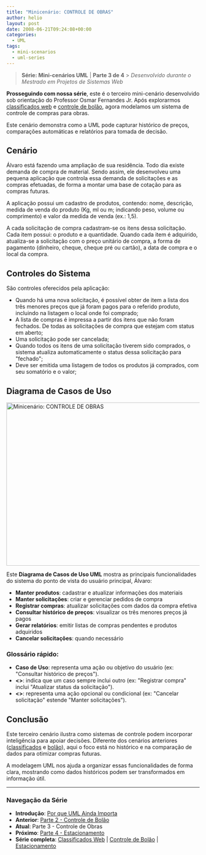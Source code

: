 ```yaml
---
title: "Minicenário: CONTROLE DE OBRAS"
author: helio
layout: post
date: 2008-06-21T09:24:08+00:00
categories:
  - UML
tags:
  - mini-scenarios
  - uml-series
---
```


> **Série: Mini-cenários UML** | **Parte 3 de 4** > _Desenvolvido durante o Mestrado em Projetos de Sistemas Web_

**Prosseguindo com nossa série**, este é o terceiro mini-cenário desenvolvido sob orientação do Professor Osmar Fernandes Jr. Após explorarmos [classificados web](../2008-06-13-minicenario-classificados-na-web/) e [controle de bolão](../2008-06-17-minicenario-controle-de-bolao/), agora modelamos um sistema de controle de compras para obras.

Este cenário demonstra como a UML pode capturar histórico de preços, comparações automáticas e relatórios para tomada de decisão.

## Cenário

Álvaro está fazendo uma ampliação de sua residência. Todo dia existe demanda de compra de material. Sendo assim, ele desenvolveu uma pequena aplicação que controla essa demanda de solicitações e as compras efetuadas, de forma a montar uma base de cotação para as compras futuras.

A aplicação possui um cadastro de produtos, contendo: nome, descrição, medida de venda do produto (Kg, ml ou m; indicando peso, volume ou comprimento) e valor da medida de venda (ex.: 1,5).

A cada solicitação de compra cadastram-se os itens dessa solicitação. Cada item possui: o produto e a quantidade. Quando cada item é adquirido, atualiza-se a solicitação com o preço unitário de compra, a forma de pagamento (dinheiro, cheque, cheque pré ou cartão), a data de compra e o local da compra.

## Controles do Sistema

São controles oferecidos pela aplicação:

- Quando há uma nova solicitação, é possível obter de item a lista dos três menores preços que já foram pagos para o referido produto, incluindo na listagem o local onde foi comprado;
- A lista de compras é impressa a partir dos itens que não foram fechados. De todas as solicitações de compra que estejam com status em aberto;
- Uma solicitação pode ser cancelada;
- Quando todos os itens de uma solicitação tiverem sido comprados, o sistema atualiza automaticamente o status dessa solicitação para "fechado";
- Deve ser emitida uma listagem de todos os produtos já comprados, com seu somatório e o valor;

## Diagrama de Casos de Uso

<img src="/uploads/2008/07/controle-de-obras.png" alt="Minicenário: CONTROLE DE OBRAS" height="426" width="642" />

Este **Diagrama de Casos de Uso UML** mostra as principais funcionalidades do sistema do ponto de vista do usuário principal, Álvaro:

- **Manter produtos**: cadastrar e atualizar informações dos materiais
- **Manter solicitações**: criar e gerenciar pedidos de compra
- **Registrar compras**: atualizar solicitações com dados da compra efetiva
- **Consultar histórico de preços**: visualizar os três menores preços já pagos
- **Gerar relatórios**: emitir listas de compras pendentes e produtos adquiridos
- **Cancelar solicitações**: quando necessário

### Glossário rápido:

- **Caso de Uso**: representa uma ação ou objetivo do usuário (ex: "Consultar histórico de preços").
- **<<include>>**: indica que um caso sempre inclui outro (ex: "Registrar compra" inclui "Atualizar status da solicitação").
- **<<extend>>**: representa uma ação opcional ou condicional (ex: "Cancelar solicitação" estende "Manter solicitações").

## Conclusão

Este terceiro cenário ilustra como sistemas de controle podem incorporar inteligência para apoiar decisões. Diferente dos cenários anteriores ([classificados](../2008-06-13-minicenario-classificados-na-web/) e [bolão](../2008-06-17-minicenario-controle-de-bolao/)), aqui o foco está no histórico e na comparação de dados para otimizar compras futuras.

A modelagem UML nos ajuda a organizar essas funcionalidades de forma clara, mostrando como dados históricos podem ser transformados em informação útil.

---

### **Navegação da Série**

- **Introdução**: [Por que UML Ainda Importa](../2008-06-10-uml-introducao-minicenarios/)
- **Anterior**: [Parte 2 - Controle de Bolão](../2008-06-17-minicenario-controle-de-bolao/)
- **Atual**: Parte 3 - Controle de Obras
- **Próximo**: [Parte 4 - Estacionamento](../2008-06-25-diagrama-de-casos-de-uso-estacionamento/)
- **Série completa**: [Classificados Web](../2008-06-13-minicenario-classificados-na-web/) | [Controle de Bolão](../2008-06-17-minicenario-controle-de-bolao/) | [Estacionamento](../2008-06-25-diagrama-de-casos-de-uso-estacionamento/)
